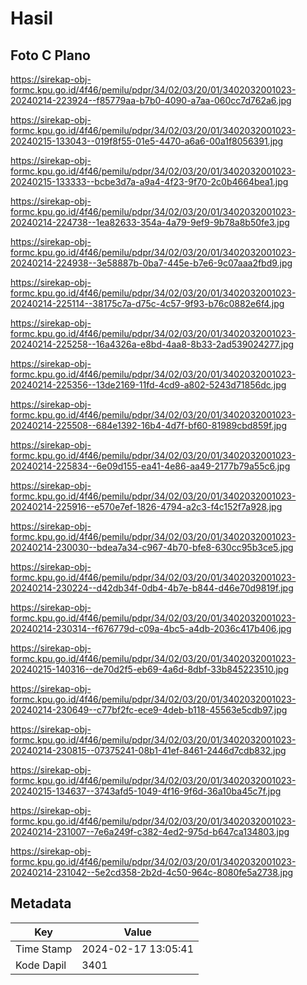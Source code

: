 # Hasil

## Foto C Plano

https://sirekap-obj-formc.kpu.go.id/4f46/pemilu/pdpr/34/02/03/20/01/3402032001023-20240214-223924--f85779aa-b7b0-4090-a7aa-060cc7d762a6.jpg

https://sirekap-obj-formc.kpu.go.id/4f46/pemilu/pdpr/34/02/03/20/01/3402032001023-20240215-133043--019f8f55-01e5-4470-a6a6-00a1f8056391.jpg

https://sirekap-obj-formc.kpu.go.id/4f46/pemilu/pdpr/34/02/03/20/01/3402032001023-20240215-133333--bcbe3d7a-a9a4-4f23-9f70-2c0b4664bea1.jpg

https://sirekap-obj-formc.kpu.go.id/4f46/pemilu/pdpr/34/02/03/20/01/3402032001023-20240214-224738--1ea82633-354a-4a79-9ef9-9b78a8b50fe3.jpg

https://sirekap-obj-formc.kpu.go.id/4f46/pemilu/pdpr/34/02/03/20/01/3402032001023-20240214-224938--3e58887b-0ba7-445e-b7e6-9c07aaa2fbd9.jpg

https://sirekap-obj-formc.kpu.go.id/4f46/pemilu/pdpr/34/02/03/20/01/3402032001023-20240214-225114--38175c7a-d75c-4c57-9f93-b76c0882e6f4.jpg

https://sirekap-obj-formc.kpu.go.id/4f46/pemilu/pdpr/34/02/03/20/01/3402032001023-20240214-225258--16a4326a-e8bd-4aa8-8b33-2ad539024277.jpg

https://sirekap-obj-formc.kpu.go.id/4f46/pemilu/pdpr/34/02/03/20/01/3402032001023-20240214-225356--13de2169-11fd-4cd9-a802-5243d71856dc.jpg

https://sirekap-obj-formc.kpu.go.id/4f46/pemilu/pdpr/34/02/03/20/01/3402032001023-20240214-225508--684e1392-16b4-4d7f-bf60-81989cbd859f.jpg

https://sirekap-obj-formc.kpu.go.id/4f46/pemilu/pdpr/34/02/03/20/01/3402032001023-20240214-225834--6e09d155-ea41-4e86-aa49-2177b79a55c6.jpg

https://sirekap-obj-formc.kpu.go.id/4f46/pemilu/pdpr/34/02/03/20/01/3402032001023-20240214-225916--e570e7ef-1826-4794-a2c3-f4c152f7a928.jpg

https://sirekap-obj-formc.kpu.go.id/4f46/pemilu/pdpr/34/02/03/20/01/3402032001023-20240214-230030--bdea7a34-c967-4b70-bfe8-630cc95b3ce5.jpg

https://sirekap-obj-formc.kpu.go.id/4f46/pemilu/pdpr/34/02/03/20/01/3402032001023-20240214-230224--d42db34f-0db4-4b7e-b844-d46e70d9819f.jpg

https://sirekap-obj-formc.kpu.go.id/4f46/pemilu/pdpr/34/02/03/20/01/3402032001023-20240214-230314--f676779d-c09a-4bc5-a4db-2036c417b406.jpg

https://sirekap-obj-formc.kpu.go.id/4f46/pemilu/pdpr/34/02/03/20/01/3402032001023-20240215-140316--de70d2f5-eb69-4a6d-8dbf-33b845223510.jpg

https://sirekap-obj-formc.kpu.go.id/4f46/pemilu/pdpr/34/02/03/20/01/3402032001023-20240214-230649--c77bf2fc-ece9-4deb-b118-45563e5cdb97.jpg

https://sirekap-obj-formc.kpu.go.id/4f46/pemilu/pdpr/34/02/03/20/01/3402032001023-20240214-230815--07375241-08b1-41ef-8461-2446d7cdb832.jpg

https://sirekap-obj-formc.kpu.go.id/4f46/pemilu/pdpr/34/02/03/20/01/3402032001023-20240215-134637--3743afd5-1049-4f16-9f6d-36a10ba45c7f.jpg

https://sirekap-obj-formc.kpu.go.id/4f46/pemilu/pdpr/34/02/03/20/01/3402032001023-20240214-231007--7e6a249f-c382-4ed2-975d-b647ca134803.jpg

https://sirekap-obj-formc.kpu.go.id/4f46/pemilu/pdpr/34/02/03/20/01/3402032001023-20240214-231042--5e2cd358-2b2d-4c50-964c-8080fe5a2738.jpg


## Metadata

| Key        | Value               |
| ---------- | ------------------- |
| Time Stamp | 2024-02-17 13:05:41 |
| Kode Dapil | 3401                |



